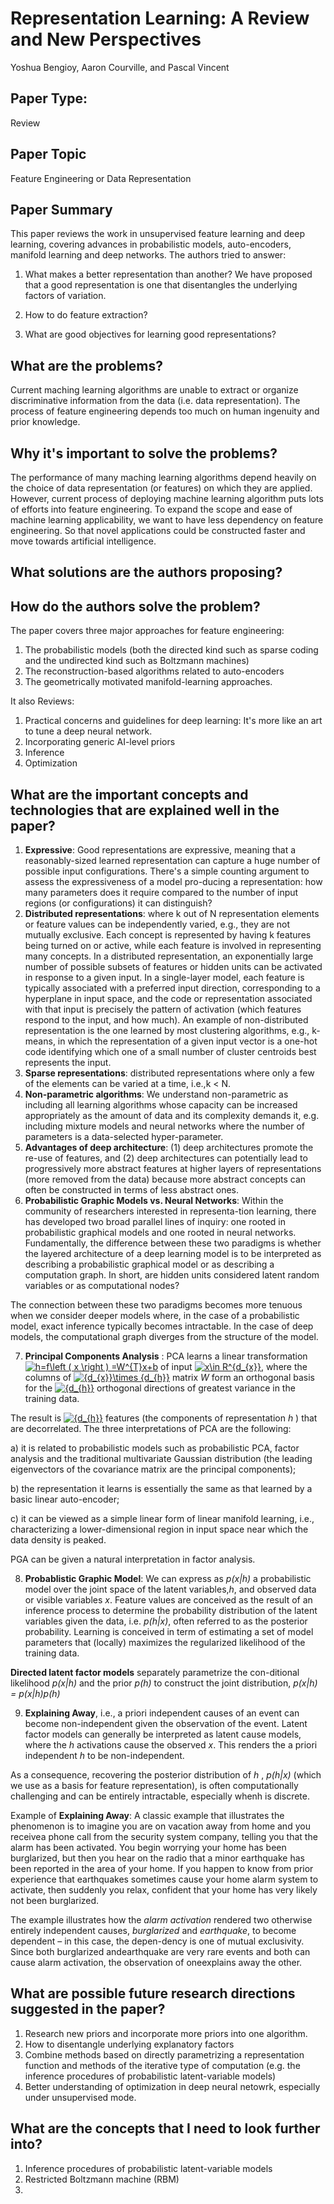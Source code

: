 
# Representation Learning: A Review and New Perspectives
Yoshua Bengioy, Aaron Courville, and Pascal Vincent

## Paper Type: 
Review

## Paper Topic
Feature Engineering or Data Representation

## Paper Summary
This paper reviews the work in unsupervised feature learning and deep learning, covering advances in probabilistic models, auto-encoders, manifold learning and deep networks.
The authors tried to answer: 
1. What makes a better representation than another?
We have proposed that a good representation is one that disentangles the underlying factors of variation.

2. How to do feature extraction?

3. What are good objectives for learning good representations? 


## What are the problems? 
Current maching learning algorithms are unable to extract or organize discriminative information from the data (i.e. data representation). The process of feature engineering depends too much on human ingenuity and prior knowledge.

## Why it's important to solve the problems? 
The performance of many maching learning algorithms depend heavily on the choice of data representation (or features) on which they are applied. However, current process of deploying machine learning algorithm puts lots of efforts into feature engineering. To expand the scope and ease of machine learning applicability, we want to have less dependency on feature engineering. So that novel applications could be constructed faster and move towards artificial intelligence. 

## What solutions are the authors proposing? 


## How do the authors solve the problem? 
The paper covers three major approaches for feature engineering: 
1. The probabilistic models (both the directed kind such as sparse coding and the undirected kind such as Boltzmann machines)
2. The reconstruction-based algorithms related to auto-encoders
3. The geometrically motivated manifold-learning approaches.

It also Reviews:
1. Practical concerns and guidelines for deep learning: It's more like an art to tune a deep neural network.
2. Incorporating generic AI-level priors
3. Inference
4. Optimization

## What are the important concepts and technologies that are explained well in the paper?
1. **Expressive**: Good representations are expressive, meaning that a reasonably-sized learned representation can capture a huge number of possible input configurations. 
There's a simple counting argument to assess the expressiveness of a model pro-ducing a representation: how many parameters does it require compared to the number of input regions (or configurations) it can distinguish?
2. **Distributed representations**: where k out of N representation elements or feature values can be independently varied, e.g., they  are not mutually exclusive. Each concept is represented by having k features being turned on or active, while each feature is involved in representing many concepts.
In a distributed representation, an exponentially large number of possible subsets of features or hidden units can be activated in  response to a given input. In a single-layer model, each feature is typically associated with a preferred input direction, corresponding  to  a  hyperplane  in  input  space,  and  the code or  representation  associated  with  that input is precisely the pattern of activation (which features respond to the input, and  how  much). 
An example of non-distributed representation is the  one  learned  by most clustering algorithms, e.g., k-means, in which  the  representation  of  a given input vector is a one-hot code identifying which one of a small number of cluster centroids best represents the input.
3. **Sparse representations**: distributed representations where only a few of the elements can be varied at a time, i.e.,k < N.
4. **Non-parametric algorithms**: We understand non-parametric as including all learning  algorithms whose capacity can be increased appropriately as the amount of data and its complexity  demands  it,  e.g.  including  mixture  models  and  neural  networks where the number of parameters is a data-selected hyper-parameter.
5. **Advantages of deep architecture**: (1) deep architectures promote the re-use of features, and (2)  deep  architectures  can  potentially  lead  to  progressively more abstract features  at  higher  layers  of  representations (more removed from the data) because more abstract concepts can often  be  constructed  in  terms  of  less  abstract  ones.
6. **Probabilistic Graphic Models vs. Neural Networks**: Within the community of researchers interested in representa-tion learning, there has developed two broad parallel lines of inquiry: one rooted in probabilistic graphical models and one rooted  in  neural  networks.  Fundamentally,  the  difference  between these two paradigms is whether the layered architecture of a deep learning model is to be interpreted as describing a probabilistic  graphical  model  or  as  describing  a  computation graph.  In  short,  are  hidden  units  considered  latent  random variables or as computational nodes? 

The connection between these two paradigms becomes more tenuous  when  we  consider  deeper  models  where,  in  the  case of  a  probabilistic  model,  exact  inference  typically  becomes intractable.  In  the  case  of  deep  models,  the  computational graph diverges from the structure of the model.

7. **Principal Components Analysis** : PCA  learns  a  linear  transformation <a href="https://www.codecogs.com/eqnedit.php?latex=h=f\left&space;(&space;x&space;\right&space;)&space;=W^{T}x&plus;b" target="_blank"><img src="https://latex.codecogs.com/gif.latex?h=f\left&space;(&space;x&space;\right&space;)&space;=W^{T}x&plus;b" title="h=f\left ( x \right ) =W^{T}x+b" /></a> of  input <a href="https://www.codecogs.com/eqnedit.php?latex=x\in&space;R^{d_{x}}" target="_blank"><img src="https://latex.codecogs.com/gif.latex?x\in&space;R^{d_{x}}" title="x\in R^{d_{x}}" /></a>,  where  the  columns  of <a href="https://www.codecogs.com/eqnedit.php?latex={d_{x}}\times&space;{d_{h}}" target="_blank"><img src="https://latex.codecogs.com/gif.latex?{d_{x}}\times&space;{d_{h}}" title="{d_{x}}\times {d_{h}}" /></a> matrix *W* form  an  orthogonal  basis  for  the <a href="https://www.codecogs.com/eqnedit.php?latex={d_{h}}" target="_blank"><img src="https://latex.codecogs.com/gif.latex?{d_{h}}" title="{d_{h}}" /></a> orthogonal directions of greatest variance in the training data.

The result is <a href="https://www.codecogs.com/eqnedit.php?latex={d_{h}}" target="_blank"><img src="https://latex.codecogs.com/gif.latex?{d_{h}}" title="{d_{h}}" /></a> features   (the components of representation *h* )   that are  decorrelated. The three  interpretations  of  PCA  are  the following:  

a)  it  is  related  to probabilistic  models such  as  probabilistic  PCA,  factor  analysis  and  the  traditional multivariate Gaussian distribution (the leading eigenvectors of the  covariance  matrix  are  the  principal  components);  

b)  the representation it learns is essentially the same as that learned by a basic linear auto-encoder;

c) it can be viewed  as  a  simple  linear  form  of  linear manifold  learning,  i.e.,  characterizing  a  lower-dimensional  region in  input  space  near  which  the  data  density  is  peaked. 

PGA can be given a natural interpretation in factor analysis. 

8. **Probablistic Graphic Model**: We  can  express  as *p(x|h)* a probabilistic model over the joint space of the latent variables,*h*, and observed data or visible variables *x*. Feature values  are  conceived  as  the  result  of  an  inference  process  to determine  the  probability  distribution  of  the  latent  variables given the data, i.e. *p(h|x)*, often referred to as the posterior probability. Learning is conceived in term of estimating a set of model parameters that (locally) maximizes the regularized likelihood  of  the  training  data. 

**Directed latent factor models** separately parametrize the con-ditional  likelihood *p(x|h)* and  the prior *p(h)* to  construct the  joint  distribution, *p(x|h) = p(x|h)p(h)*

9.  **Explaining Away**, i.e., a priori independent causes of an event can become  non-independent  given  the  observation  of  the  event.
Latent  factor  models  can  generally  be  interpreted  as  latent cause models,  where  the *h* activations  cause  the  observed *x*. This renders the a priori independent *h* to be non-independent.

As  a  consequence,  recovering  the  posterior  distribution  of *h* , *p(h|x)* (which we use as a basis for feature representation), is   often   computationally   challenging   and   can   be   entirely intractable, especially whenh is discrete.

Example of **Explaining Away**: A  classic  example  that  illustrates  the  phenomenon  is  to imagine you are on vacation away from home and you receivea phone call from the security system company, telling you that the alarm has been activated. You begin worrying your home has  been  burglarized,  but  then  you  hear  on  the  radio  that  a minor earthquake has been reported in the area of your home. If you happen to know from prior experience that earthquakes sometimes  cause  your  home  alarm  system  to  activate,  then suddenly you relax, confident that your home has very likely not been burglarized.

The example illustrates how the *alarm activation* rendered two  otherwise  entirely  independent  causes, *burglarized* and *earthquake*,  to  become  dependent  –  in  this  case,  the  depen-dency  is  one  of  mutual  exclusivity.  Since  both burglarized andearthquake are  very  rare  events  and  both  can  cause alarm  activation,  the  observation  of  oneexplains  away the other.





## What are possible future research directions suggested in the paper? 
1. Research new priors and incorporate more priors into one algorithm. 
2. How to disentangle underlying explanatory factors
3. Combine methods  based  on  directly parametrizing a representation function and methods of the iterative type of computation (e.g. the inference  procedures  of  probabilistic  latent-variable  models)
4. Better understanding of optimization in deep neural netowrk, especially under unsupervised mode.

## What are the concepts that I need to look further into? 
1. Inference procedures of probabilistic latent-variable models
2. Restricted  Boltzmann  machine  (RBM)
3. 
